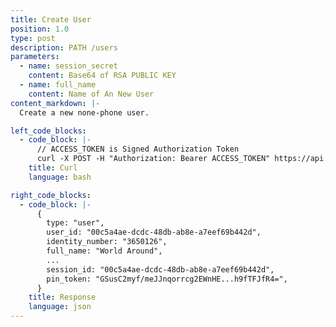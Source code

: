 ```yaml
---
title: Create User
position: 1.0
type: post
description: PATH /users
parameters:
  - name: session_secret
    content: Base64 of RSA PUBLIC KEY
  - name: full_name
    content: Name of An New User
content_markdown: |-
  Create a new none-phone user.

left_code_blocks:
  - code_block: |-
      // ACCESS_TOKEN is Signed Authorization Token
      curl -X POST -H "Authorization: Bearer ACCESS_TOKEN" https://api.mixin.one/users
    title: Curl
    language: bash

right_code_blocks:
  - code_block: |-
      {
        type: "user",
        user_id: "00c5a4ae-dcdc-48db-ab8e-a7eef69b442d",
        identity_number: "3650126",
        full_name: "World Around",
        ...
        session_id: "00c5a4ae-dcdc-48db-ab8e-a7eef69b442d",
        pin_token: "GSusC2myf/meJJnqorrcg2EWnHE...h9fTFJfR4=",
      }
    title: Response
    language: json
---
```

